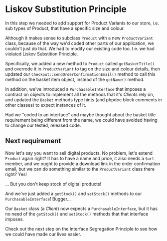 # Liskov Substitution Principle

In this step we needed to add support for Product Variants to our store, i.e. sub types of Product, that have a specific size and colour.

Although it makes sense to subclass `Product` with a new `ProductVariant` class, because of the way we'd coded other parts of our application, we couldn't just do that. We had to modify our existing code too. I.e. we had violated Liskov Substition Principle.
 
Specifically, we added a new method to `Product` called `getBasketTitle()` and overrode it in `ProductVariant` to tag on the size and colour details, then updated our `Checkout::sendOrderConfirmationEmail()` method to call this method on the basket item object, instead of the `getName()` method.

In addition, we've introduced a `PurchasableInterface` that imposes a contract on objects to implement all the methods that it's <i>Clients</i> rely on, and updated the `Basket` methods type hints (and phpdoc block comments in other classes) to expect instances of it.

Had we "coded to an interface" and maybe thought about the basket title requirement being different from the name, we could have avoided having to change our tested, released code.

## Next requirement

Now let's say you want to sell digital products. No problem, let's extend `Product` again right? It has to have a name and price, it also needs a `$url` member, and we ought to provide a download link in the order confirmation email, but we can do something similar to the `ProductVariant` class there right? Yes!

... But you don't keep stock of digital products!

And we've just added a `getStock()` and `setStock()` methods to our `PurchasableInterface`! Bugger...

Our `Basket` class (a <i>Client</i>) now expects a `PurchasableInterface`, but it has no need of the `getStock()` and `setStock()` methods that that interface imposes.

Check out the next step on the Interface Segregation Principle to see how we could have made our lives easier.